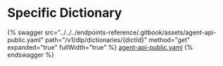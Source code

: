 # Specific Dictionary

{% swagger src="../../../endpoints-reference/.gitbook/assets/agent-api-public.yaml" path="/v1/dlp/dictionaries/{dictId}" method="get" expanded="true" fullWidth="true" %}
[agent-api-public.yaml](../../../endpoints-reference/.gitbook/assets/agent-api-public.yaml)
{% endswagger %}
